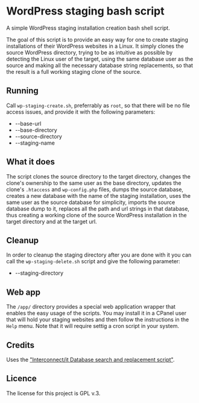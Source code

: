 # WordPress staging bash script

A simple WordPress staging installation creation bash shell script.

The goal of this script is to provide an easy way for one to create staging
installations of their WordPress websites in a Linux. It simply clones the
source WordPress directory, trying to be as intuitive as possible by detecting
the Linux user of the target, using the same database user as the source and
making all the necessary database string replacements, so that the result is
a full working staging clone of the source.

## Running

Call `wp-staging-create.sh`, preferrably as `root`, so that there will be no
file access issues, and provide it with the following parameters:

 - --base-url
 - --base-directory
 - --source-directory
 - --staging-name

## What it does

The script clones the source directory to the target directory, changes the 
clone's ownership to the same user as the base directory, updates the clone's
`.htaccess` and `wp-config.php` files, dumps the source database, creates a new 
database with the name of the staging installation, uses the same user as the
source database for simplicity, imports the source database dump to it, replaces
all the path and url strings in that database, thus creating a working clone of
the source WordPress installation in the target directory and at the target url.

## Cleanup

In order to cleanup the staging directory after you are done with it you can 
call the `wp-staging-delete.sh` script and give the following parameter:

- --staging-directory

## Web app

The `/app/` directory provides a special web application wrapper that enables the
easy usage of the scripts. You may install it in a CPanel user that will hold your
staging websites and then follow the instructions in the `Help` menu. Note that it 
will require  settig a cron script in your system.

## Credits

Uses the ["Interconnect/it Database search and replacement script"](https://interconnectit.com/products/search-and-replace-for-wordpress-databases/).

## Licence

The license for this project is GPL v.3.
